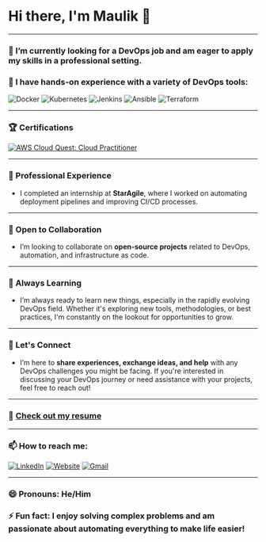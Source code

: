 # Hi there, I'm Maulik 👋

---

### 🔭 I’m currently looking for a **DevOps job** and am eager to apply my skills in a professional setting.

### 🌱 I have hands-on experience with a variety of **DevOps tools**:

![Docker](https://img.shields.io/badge/Docker-2496ED?style=flat&logo=docker&logoColor=white) 
![Kubernetes](https://img.shields.io/badge/Kubernetes-326CE5?style=flat&logo=kubernetes&logoColor=white) 
![Jenkins](https://img.shields.io/badge/Jenkins-D24939?style=flat&logo=jenkins&logoColor=white) 
![Ansible](https://img.shields.io/badge/Ansible-EE0000?style=flat&logo=ansible&logoColor=white) 
![Terraform](https://img.shields.io/badge/Terraform-623CE4?style=flat&logo=terraform&logoColor=white)

---

### 🏆 Certifications

[![AWS Cloud Quest: Cloud Practitioner](https://img.shields.io/badge/AWS%20Cloud%20Quest:%20Cloud%20Practitioner-FF9900?style=for-the-badge&logo=amazonaws&logoColor=white)](https://www.credly.com/badges/9ae71262-95a6-4ae5-a263-e0a57020965a/public_url)

---

### 💼 Professional Experience

- I completed an internship at **StarAgile**, where I worked on automating deployment pipelines and improving CI/CD processes.

---

### 👯 Open to Collaboration

- I’m looking to collaborate on **open-source projects** related to DevOps, automation, and infrastructure as code.

---

### 🚀 Always Learning

- I’m always ready to learn new things, especially in the rapidly evolving DevOps field. Whether it's exploring new tools, methodologies, or best practices, I'm constantly on the lookout for opportunities to grow.

---

### 💬 Let's Connect

- I’m here to **share experiences, exchange ideas, and help** with any DevOps challenges you might be facing. If you're interested in discussing your DevOps journey or need assistance with your projects, feel free to reach out!

---

### 📄 [**Check out my resume**](https://drive.google.com/file/d/1gm7n_oZVnl9ZVRyWbnAE6W4fwBmUELEr/view?usp=sharing)

---

### 📫 How to reach me:

[![LinkedIn](https://img.shields.io/badge/LinkedIn-0077B5?style=for-the-badge&logo=linkedin&logoColor=white)](https://www.linkedin.com/in/iamdevani/)
[![Website](https://img.shields.io/badge/Website-FF7139?style=for-the-badge&logo=Firefox-Browser&logoColor=white)](http://www.maulikdevani.com/)
[![Gmail](https://img.shields.io/badge/Gmail-D14836?style=for-the-badge&logo=gmail&logoColor=white)](mailto:maulikd2397@gmail.com)

---

### 😄 Pronouns: **He/Him**

### ⚡ Fun fact: I enjoy solving complex problems and am passionate about automating everything to make life easier!
